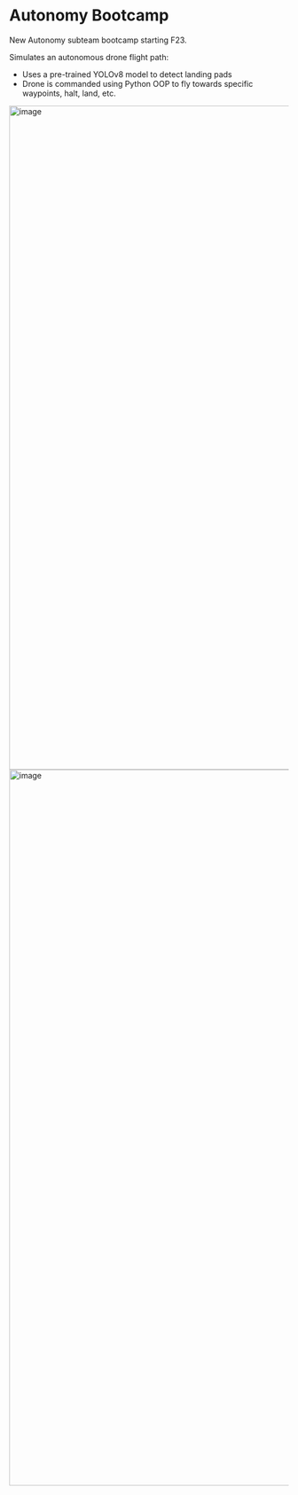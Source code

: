 # Autonomy Bootcamp

New Autonomy subteam bootcamp starting F23.

Simulates an autonomous drone flight path:
- Uses a pre-trained YOLOv8 model to detect landing pads
- Drone is commanded using Python OOP to fly towards specific waypoints, halt, land, etc.

<img width="1198" alt="image" src="https://github.com/janez45/autonomy-bootcamp-2023/assets/97042818/77e34fa6-b2db-4527-b9f2-c266225afedb">
<img width="1292" alt="image" src="https://github.com/janez45/autonomy-bootcamp-2023/assets/97042818/3673fb54-3ef9-4883-9362-fca60e6ef527">

